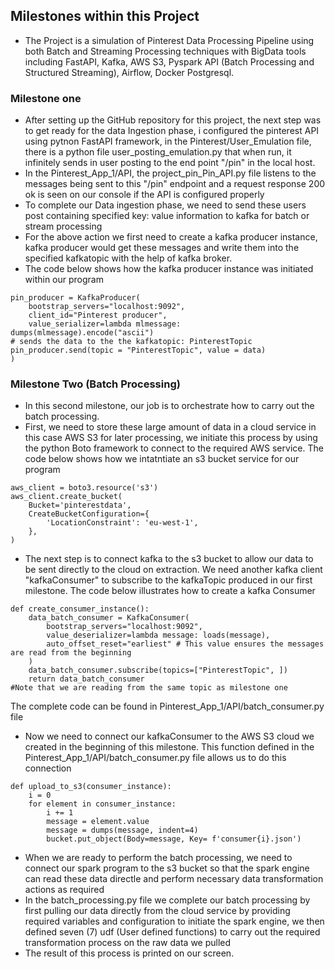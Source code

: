 ## Milestones within this Project
- The Project is a simulation of Pinterest Data Processing Pipeline using both  Batch and Streaming Processing techniques with BigData tools including FastAPI, Kafka, AWS S3, Pyspark API (Batch Processing and Structured Streaming), Airflow, Docker Postgresql.
### Milestone one
- After setting up the GitHub repository for this project, the next step was to get ready for the data Ingestion phase, i configured the pinterest  API using pytnon FastAPI framework, in the Pinterest/User_Emulation file, there is a python file user_posting_emulation.py that when run, it infinitely sends in user posting to the end point "/pin" in the local host.
- In the Pinterest_App_1/API, the project_pin_Pin_API.py file listens to the messages being sent to this "/pin" endpoint and a request response 200 ok is seen on our console if the API is configured properly
- To complete our Data ingestion phase, we need to send these users post containing specified key: value information to kafka for batch or stream processing
- For the above action we first need to create a kafka producer instance, kafka producer would get these messages and write them into the specified kafkatopic with the help of kafka broker.
- The code below shows how the kafka producer instance was initiated within our program
```
pin_producer = KafkaProducer(
    bootstrap_servers="localhost:9092",
    client_id="Pinterest producer",
    value_serializer=lambda mlmessage: dumps(mlmessage).encode("ascii")
# sends the data to the the kafkatopic: PinterestTopic
pin_producer.send(topic = "PinterestTopic", value = data)
)
```
### Milestone Two (Batch Processing)
- In this second milestone, our job is to orchestrate how to carry out the batch processing.
- First, we need to store these large amount of data in a cloud service in this case AWS S3 for later processing, we initiate this process by using the python Boto framework to connect to the required AWS service. The code below shows how we intatntiate an s3 bucket service for our program
```
aws_client = boto3.resource('s3')
aws_client.create_bucket(
    Bucket='pinterestdata',
    CreateBucketConfiguration={
        'LocationConstraint': 'eu-west-1',
    },
)
```
- The next step is to connect kafka to the s3 bucket to allow our data to be sent directly to the cloud on extraction. We need another kafka client "kafkaConsumer" to subscribe to the kafkaTopic produced in our first milestone. The code below illustrates how to create a kafka Consumer 
```
def create_consumer_instance():
    data_batch_consumer = KafkaConsumer(
        bootstrap_servers="localhost:9092",    
        value_deserializer=lambda message: loads(message),
        auto_offset_reset="earliest" # This value ensures the messages are read from the beginning 
    )
    data_batch_consumer.subscribe(topics=["PinterestTopic", ])
    return data_batch_consumer
#Note that we are reading from the same topic as milestone one
```
The complete code can be found in Pinterest_App_1/API/batch_consumer.py file
- Now we need to connect our kafkaConsumer to the AWS S3 cloud we created in the beginning of this milestone. This function defined in the Pinterest_App_1/API/batch_consumer.py file allows us to do this connection 
```
def upload_to_s3(consumer_instance):
    i = 0
    for element in consumer_instance:
        i += 1
        message = element.value
        message = dumps(message, indent=4)
        bucket.put_object(Body=message, Key= f'consumer{i}.json')
```
- When we are ready to perform the batch processing, we need to connect our spark program to the s3 bucket so that the spark engine can read these data directle and perform necessary data transformation actions as required 
- In the batch_processing.py file we complete our batch processing by first pulling our data directly from the cloud service by providing required variables and configuration to initiate the spark engine, we then defined seven (7) udf (User defined functions) to carry out the required transformation process on the raw data we pulled
- The result of this process is printed on our screen.